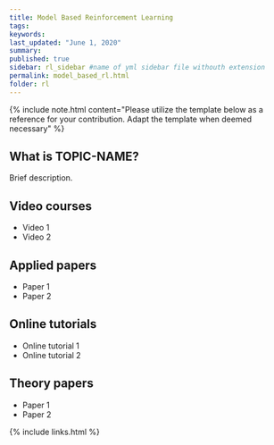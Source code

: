 ```yaml
---
title: Model Based Reinforcement Learning
tags:
keywords:
last_updated: "June 1, 2020"
summary: 
published: true
sidebar: rl_sidebar #name of yml sidebar file withouth extension
permalink: model_based_rl.html
folder: rl
---
```


{% include note.html content="Please utilize the template below as a reference for your contribution. Adapt the template when deemed necessary" %}

## What is TOPIC-NAME?

Brief description.

## Video courses

* Video 1
* Video 2

## Applied papers 
* Paper 1
* Paper 2

## Online tutorials

* Online tutorial 1
* Online tutorial 2

## Theory papers 
* Paper 1
* Paper 2

{% include links.html %}
